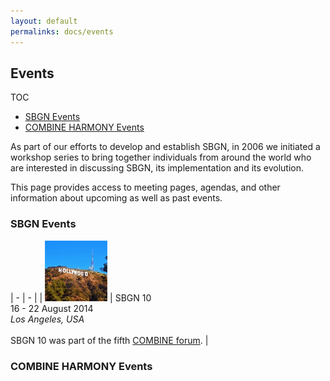```yaml
---
layout: default
permalinks: docs/events
---
```


## Events

TOC

*  [SBGN Events](#sbgn-events)
*  [COMBINE HARMONY Events](#combine-harmony-events)

As part of our efforts to develop and establish SBGN, in 2006 we initiated a workshop series to bring together individuals from around the world who are interested in discussing SBGN, its implementation and its evolution.

This page provides access to meeting pages, agendas, and other information about upcoming as well as past events.

### SBGN Events

| - | - |
| ![SBGN 10](../images/SBGN10-100x100.jpg) | SBGN 10<br>16 - 22 August 2014<br>*Los Angeles, USA*<br><br>SBGN 10 was part of the fifth [COMBINE forum](). |

### COMBINE HARMONY Events
